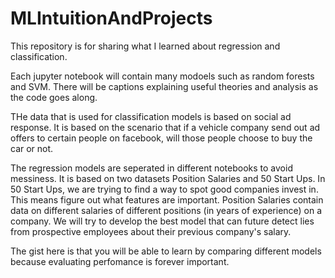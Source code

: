 # MLIntuitionAndProjects

This repository is for sharing what I learned about regression and classification. 

Each jupyter notebook will contain many modoels such as random forests and SVM. 
There will be captions explaining useful theories and analysis as the code goes along.

THe data that is used for classification models is based on social ad response. It is 
based on the scenario that if a vehicle company send out ad offers to certain people
on facebook, will those people choose to buy the car or not. 

The regression models are seperated in different notebooks to avoid messiness. It is based
on two datasets Position Salaries and 50 Start Ups. In 50 Start Ups, we are trying to find
a way to spot good companies invest in. This means figure out what features are important.
Position Salaries contain data on different salaries of different positions (in years of experience)
on a company. We will try to develop the best model that can future detect lies from 
prospective employees about their previous company's salary. 

The gist here is that you will be able to learn by comparing different models because
evaluating perfomance is forever important. 



